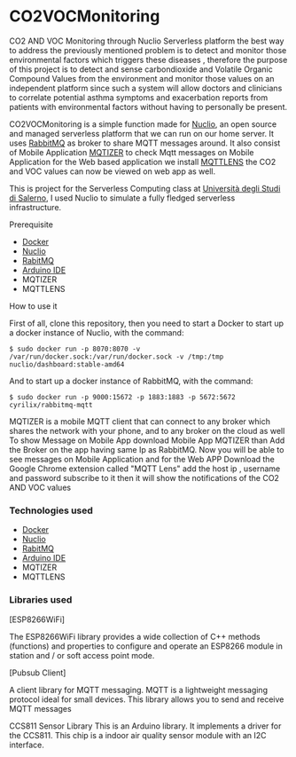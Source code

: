 # CO2VOCMonitoring
CO2 AND VOC Monitoring through Nuclio Serverless platform
the best way to address the previously mentioned problem is to detect and monitor those environmental factors which triggers these diseases , therefore the purpose of this project is to detect and sense carbondioxide and Volatile Organic Compound Values from the environment and monitor those values on an independent platform since such a system will allow doctors and clinicians to correlate potential asthma symptoms and exacerbation reports from patients with environmental factors without having to personally be present.

CO2VOCMonitoring is a simple function made for  [Nuclio](https://nuclio.io/), an open source and managed serverless platform that we can run on our home server. It uses  [RabbitMQ](https://www.rabbitmq.com/)  as broker to share MQTT messages around. It also consist of Mobile Application  [MQTIZER](https://play.google.com/store/apps/details?id=com.sanyamarya.mqtizermqtt_client&hl=en&gl=US)  to check Mqtt messages on Mobile Application for the Web based application we install [MQTTLENS](https://chrome.google.com/webstore/detail/mqttlens/hemojaaeigabkbcookmlgmdigohjobjm)   the CO2 and VOC values can now be viewed  on web app as well.

This is project for the Serverless Computing class at  [Università degli Studi di Salerno](https://www.unisa.it/), I used Nuclio to simulate a fully fledged serverless infrastructure.

Prerequisite

-   [Docker](https://www.docker.com/)
-   [Nuclio](https://nuclio.io/)
-   [RabitMQ](https://www.rabbitmq.com/)
-   [Arduino IDE](https://www.arduino.cc/en/software)
-   MQTIZER
- MQTTLENS

How to use it

First of all, clone this repository, then you need to start a Docker to start up a docker instance of Nuclio, with the command:

`$ sudo docker run -p 8070:8070 -v /var/run/docker.sock:/var/run/docker.sock -v /tmp:/tmp nuclio/dashboard:stable-amd64`

And to start up a docker instance of RabbitMQ, with the command:

`$ sudo docker run -p 9000:15672 -p 1883:1883 -p 5672:5672 cyrilix/rabbitmq-mqtt`

MQTIZER is a mobile MQTT client that can connect to any broker which shares the network with your phone, and to any broker on the cloud as well To show Message on Mobile App download Mobile App MQTIZER than Add the Broker on the app having same Ip as RabbitMQ. Now you will be able to see messages on Mobile Application and for the Web APP Download the Google Chrome extension called "MQTT Lens" add the host ip , username and password subscribe to it then it will show the notifications of the CO2 AND VOC values

### [](https://github.com/Sarmad302/-Smoke-Detection-Serverless-Computing/blob/main/README.md#technologies-used)Technologies used

-   [Docker](https://www.docker.com/)
-   [Nuclio](https://nuclio.io/)
-   [RabitMQ](https://www.rabbitmq.com/)
-   [Arduino IDE](https://www.arduino.cc/en/software)
-   MQTIZER
- MQTTLENS

### [](https://github.com/Sarmad302/-Smoke-Detection-Serverless-Computing/blob/main/README.md#libraries--used)Libraries used

[ESP8266WiFi]

The ESP8266WiFi library provides a wide collection of C++ methods (functions) and properties to configure and operate an ESP8266 module in station and / or soft access point mode.

[Pubsub Client]

A client library for MQTT messaging. MQTT is a lightweight messaging protocol ideal for small devices. This library allows you to send and receive MQTT messages

CCS811 Sensor Library 
This is an Arduino library. It implements a driver for the CCS811. This chip is a indoor air quality sensor module with an I2C interface.

